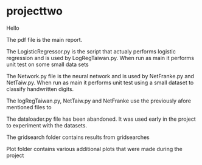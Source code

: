 # projecttwo

Hello

The pdf file is the main report.

The LogisticRegressor.py is the script that actualy performs logistic regression and is used by LogRegTaiwan.py. When run as main it
performs unit test on some small data sets

The Network.py file is the neural network and is used by NetFranke.py and NetTaiw.py. When run as main it performs unit test using a small dataset to classify handwritten digits.

The logRegTaiwan.py, NetTaiw.py and NetFranke use the previously afore mentioned files to 

The  dataloader.py file has been abandoned. It was used early in the project to experiment with the datasets.

The gridsearch folder contains results from gridsearches

Plot folder contains various additional plots that were made during the project
